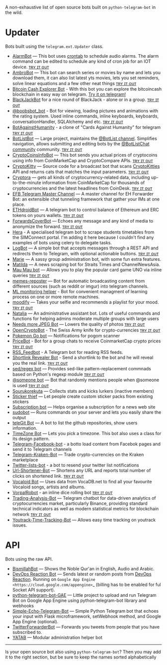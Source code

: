 A non-exhaustive list of open source bots built on `python-telegram-bot` in the wild. 

# Updater
Bots built using the `telegram.ext.Updater` class.

* [AlarmBot](https://github.com/guysoft/AlarmBot) — This bot uses [crontab](https://en.wikipedia.org/wiki/Cron) to schedule audio alarms. The alarm command can be edited to schedule any kind of cron job for an IOT device. [ᴛʀʏ ɪᴛ ᴏᴜᴛ](https://t.me/alarmbot)
* [AmbroBot](https://github.com/Ambro17/AmbroBot) — This bot can search series or movies by name and lets you download them, it can also list latest yts movies, lets you set reminders, solve linear equations and a few other neat things [ᴛʀʏ ɪᴛ ᴏᴜᴛ](https://t.me/CuervoBot)
* [Bitcoin Cash Explorer Bot](https://github.com/domestic2citsemod/bitcoincash-explorer-bot) - With this bot you can explore the bitcoincash blockchain in easy way on telegram. [Try it on telegram!](https://t.me/BitcoinCashExplorer_bot)
* [BlackJackBot](https://github.com/d-Rickyy-b/Python-BlackJackBot) for a nice round of BlackJack - alone or in a group. [ᴛʀʏ ɪᴛ ᴏᴜᴛ](https://t.me/blackjackbot)
* [@boobsbot_bot](https://github.com/ouhettur/boobsbot) - Bot for viewing, loading pictures and animations with the rating system. Used inline commands, inline keyboards, keyboards, сonversationHandler, SQLAlchemy and etc. [ᴛʀʏ ɪᴛ ᴏᴜᴛ](https://t.me/boobsbot_bot)
* [BotAgainstHumanity](https://gitlab.com/OctoNezd/bot_against_humanity) - a clone of "Cards Against Humanity" for telegram [ᴛʀʏ ɪᴛ ᴏᴜᴛ](https://t.me/humanity_against_bot)
* [BotListBot](https://github.com/JosXa/BotListBot) — Large project, maintains the [@BotList channel](https://t.me/botlist). Simplifies navigation, allows submitting and editing bots by the [@BotListChat community](https://t.me/botlistchat) community. [ᴛʀʏ ɪᴛ ᴏᴜᴛ](https://t.me/botlistbot)
* [CryptoCoinsInfoBot](https://github.com/lytves/crypto-coins-info-bot-v2) — This bot sends you actual prices of cryptocoins using info from CoinMarketCap and CryptoCompare APIs. [ᴛʀʏ ɪᴛ ᴏᴜᴛ](https://t.me/cryptocoinsinfobot)
* [CryptoKitty](https://github.com/xlanor/CryptoKitties) — Source code for a broadcast bot that scans [CryptoKitties](https://www.cryptokitties.co/) API and returns cats that matches the input parameters.  [ᴛʀʏ ɪᴛ ᴏᴜᴛ](https://t.me/cryptokittybot)
* [Cryptora](https://github.com/izanmubarak/Cryptora) — gets all kinds of cryptocurrency-related data, including up-to-the-minute information from CoinMarketCap for thousands of cryptocurrencies and the latest headlines from CoinDesk. [ᴛʀʏ ɪᴛ ᴏᴜᴛ](https://t.me/cryptorabot)
* [EFB Telegram Master Channel](https://github.com/blueset/efb-telegram-master/) — A master channel for EH Forwarder Bot: an extensible chat tunneling framework that gather your IMs at one place.
* [ETHdroidBot](https://github.com/lytves/ETHdroidBot) — A telegram bot to control balance of Ethereum and ERC tokens on yours wallets. [ᴛʀʏ ɪᴛ ᴏᴜᴛ](https://t.me/ETHdroidBot)
* [ForwardsCoverBot](https://github.com/91DarioDev/ForwardsCoverBot) — Echoes any message and any kind of media to anonymize the forward. [ᴛʀʏ ɪᴛ ᴏᴜᴛ](https://t.me/forwardscoverbot)
* [Hera](https://github.com/xlanor/SIM-UoW-Timetable-bot) - A specialised telegram bot to scrape students timetables from the SIMConnect portal. I'm adding it here because I couldn't find any examples of bots using celery to delegate tasks.
* [LogBot](https://github.com/apiad/logbot) — A simple bot that accepts messages through a REST API and redirects them to Telegram, with optional actionable buttons. [ᴛʀʏ ɪᴛ ᴏᴜᴛ](https://t.me/apiad_demo_logbot)
* [Marie](https://github.com/PaulSonOfLars/tgbot) — A sassy group administration bot, with some fun extra features.
* [Matilda](https://github.com/xlanor/matilda) — A news scraping bot for Straits Times and ChannelNewsAsia.
* [Mau Mau bot](https://github.com/jh0ker/mau_mau_bot) — Allows you to play the popular card game UNO via inline queries [ᴛʀʏ ɪᴛ ᴏᴜᴛ](https://t.me/unobot)
* [memes-reposter](https://github.com/vaniakosmos/memes-reposter) — Bot for automatic broadcasting content from different sources (such as reddit or imgur) into telegram channels.
* [ML monitoring helper](https://github.com/snk4tr/ML-monitoring-helper) - Bot for convenient managment of learning process on one or more remote machines.
* [moodify](https://github.com/samsontmr/moodify) — Takes your selfie and recommends a playlist for your mood.  [ᴛʀʏ ɪᴛ ᴏᴜᴛ](https://t.me/moodifybot)
* [Natalia](https://github.com/Whalepool/Natalia) — An administrative assistant bot. Lots of useful commands and functions for helping admins moderate multiple groups with large users
* [Needs more JPEG Bot](https://github.com/zeroone2numeral2/nmjpeg-bot) — Lowers the quality of photos [ᴛʀʏ ɪᴛ ᴏᴜᴛ](https://t.me/nmjpegbot)
* [OpenCryptoBot](https://github.com/Endogen/OpenCryptoBot) - The Swiss Army knife for crypto-currencies [ᴛʀʏ ɪᴛ ᴏᴜᴛ](https://t.me/opencryptobot)
* [Pokemon Go bot](https://github.com/eugenio412/PogomBOT) — Notifications for pogom scanner
* [PriceBot](https://github.com/lytves/pricebot) - Bot for a group chats to receive CoinmarketCap crypto prices  [ᴛʀʏ ɪᴛ ᴏᴜᴛ](https://t.me/iamcryptobot)
* [RSS_Feedbot](https://github.com/Dextroz/RSS_Feederbot/) - A Telegram bot for reading RSS feeds.
* [Shortlink Revealer Bot](https://github.com/domestic2citsemod/shortlink-revealer-bot) - Send a shortlink to the bot and he will reveal you the real link. [ᴛʀʏ ɪᴛ ᴏᴜᴛ](https://t.me/Shortlink_Revealer_Bot)
* [sed/regex bot](https://github.com/zeroone2numeral2/regex-bot) — Provides sed-like pattern-replacement commnads based on Python's regexp module [ᴛʀʏ ɪᴛ ᴏᴜᴛ](https://t.me/sedbbot)
* [@someone bot](https://github.com/zeroone2numeral2/someone-bot) — Bot that randomly mentions people when @someone is used [ᴛʀʏ ɪᴛ ᴏᴜᴛ](https://t.me/randmentionbot)
* [Sourukorekuta](https://github.com/Mojurasu/sourukorekuta) — Collects stats and kicks lurkers (inactive members)
* [Sticker thief](https://github.com/zeroone2numeral2/sticker-thief) — Let people create custom sticker packs from existing stickers
* [Subscription bot](https://github.com/AlexLoushkin/TelegramSubscriptionBot) — Helps organise a subscription for a news web site
* [sudobot](https://github.com/bvanrijn/sudobot) — Runs commands on your server and lets you easily share the output
* [teleGit Bot](https://github.com/HeavenH/teleGit) — A bot to list the github repositories, show users information.
* [TimeZone Bot](https://gist.github.com/guysoft/4f220fe407a9bff37e3feff9f60f83a7) — Lets you pick a timezone. This bot also uses a class for its design pattern.
* [Telegram-Facebook-bot](https://github.com/MorenK1/telegram-facebook-bot/blob/master/README.md) - a botto load content from Facebok pages and send it to Telegram channels
* [Telegram-Kraken-Bot](https://github.com/Endogen/Telegram-Kraken-Bot) — Trade crypto-currencies on the Kraken marketplace
* [Twitter-lists-bot](https://github.com/lytves/twitter-lists-bot) - a bot to resend your twitter list notifications
* [Url-Shortener-Bot](https://github.com/paradox70/url-shortener-goo.gl) — Shortens any URL and reports total number of clicks on shortened link. [ᴛʀʏ ɪᴛ ᴏᴜᴛ](http://t.me/shortenMyUrlBot)
* [Vocaloid Bot](https://github.com/bomjacob/VocaBot) — Uses data from VocaDB.net to find all your favourite Vocaloid songs, artists and albums.
* [VorpalRobot](https://github.com/Tronikart/VorpalRobot) - an inline dice rolling bot [ᴛʀʏ ɪᴛ ᴏᴜᴛ](https://t.me/VorpalRobot)
* [Trading-Analysis-Bot](https://github.com/trinhvv/trading-analysis-bot) — Telegram chatbot for data-driven analytics of cryptocurrencies market, particularly Binance, providing standard technical indicators as well as modern statistical metrics for blockchain network [ᴛʀʏ ɪᴛ ᴏᴜᴛ](https://t.me/trading_analysis_bot)
* [Youtrack-Time-Tracking-Bot](https://github.com/MgCoders/tt-bot) — Allows easy time tracking on youtrack issues.

# API
Bots using the raw API.

* [BismillahBot](https://github.com/rahiel/BismillahBot) — Shows the Noble Qur'an in English, Audio and Arabic.
* [DevOps Reaction Bot](https://github.com/leandrotoledo/gae-devops-reaction-telegram-bot) — Sends latest or random posts from [DevOps Reaction](http://devopsreactions.tumblr.com/). Running on `Google App Engine <https://cloud.google.com/appengine>`_ (billing has to be enabled for ful Socket API support).
* [python-telegram-bot-GAE](https://github.com/FollonSaxBass/python-telegram-bot-GAE) — Little project to upload and run Telegram Bot on Google App Engine using python-telegram-bot library and webhooks
* [Simple-Echo-Telegram-Bot](https://github.com/sooyhwang/Simple-Echo-Telegram-Bot) — Simple Python Telegram bot that echoes your input with Flask microframework, setWebhook method, and Google App Engine (optional).
* [TwitterForwarderBot](https://github.com/franciscod/telegram-twitter-forwarder-bot) — Forwards you tweets from people that you have subscribed to.
* [YATAB](https://github.com/Nhoya/YATAB/) — Modular administration helper bot


---
Is your open source bot also using `python-telegram-bot`? Then you may add it to the right section, but be sure to keep the names sorted alphabetically
